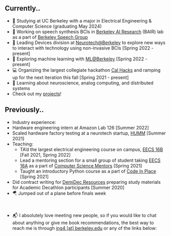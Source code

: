 ## Currently..
- 🏫 Studying at UC Berkeley with a major in Electrical Engineering & Computer Science (graduating May 2024)
- 💬 Working on speech synthesis BCIs in [Berkeley AI Research](https://bair.berkeley.edu/) (BAIR) lab as a part of [Berkeley Speech Group](https://berkeley-speech-group.github.io/gopala/)
- 🧠 Leading Devices division at [Neurotech@Berkeley](https://neurotech.berkeley.edu/) to explore new ways to interact with technology using non-invasive BCIs [Spring 2022 - present]
- 🤖 Exploring machine learning with [ML@Berkeley](https://ml.berkeley.edu/) [Spring 2022 - present]
- 💻 Organizing the largest collegiate hackathon [Cal Hacks](https://calhacks.io/) and ramping up for the next iteration this fall [Spring 2021 - present]
- 🌱 Learning about neuroscience, analog computing, and distributed systems
- Check out my [projects](/projects)!

## Previously..
- Industry experience:
-   Hardware engineering intern at Amazon Lab 126 [Summer 2022]
-   Scaled hardware factory testing at a neurotech startup, [HUMM](https://thinkhumm.com/) [Summer 2021]
- Teaching:
    - TA’d the largest electrical engineering course on campus, [EECS 16B](https://www.eecs16b.org/) [Fall 2021, Spring 2022]
    - Lead a mentoring section for a small group of student taking [EECS 16A](https://www.eecs16a.org/) as a part of [Computer Science Mentors](https://csmentors.berkeley.edu/) [Spring 2021]
    - Taught an introductory Python course as a part of [Code In Place](https://codeinplace.stanford.edu/) [Spring 2021]
- Did contract writing for [DemiDec Resources](https://www.demidec.com/newdemidec/) preparing study materials for Academic Decathlon participants [Summer 2020]
- 🪂 Jumped out of a plane before finals week

<br>

- 📬 I absolutely love meeting new people, so if you would like to chat about anything or give me book recommendations, the best way to reach me is through [ing4 [at] berkeley.edu](mailto:ing4@berkeley.edu) or any of the links below:
